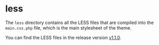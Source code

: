 # less

The `less` directory contains all the LESS files that are compiled into the `main.css.php` file, which is the main stylesheet of the theme.

You can find the LESS files in the release version [v1.1.0](https://github.com/mazeyqian/mazey-mip/releases/tag/v1.1.0).

